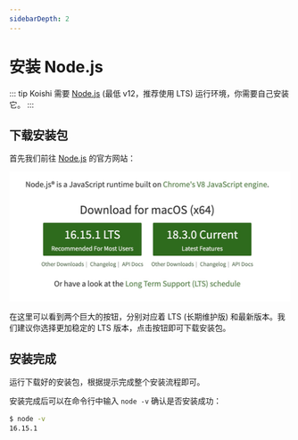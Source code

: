 ```yaml
---
sidebarDepth: 2
---
```


# 安装 Node.js

::: tip
Koishi 需要 [Node.js](https://nodejs.org/) (最低 v12，推荐使用 LTS) 运行环境，你需要自己安装它。
:::

## 下载安装包

首先我们前往 [Node.js](https://nodejs.org/) 的官方网站：

![home](/manual/starter/nodejs/home.jpg)

在这里可以看到两个巨大的按钮，分别对应着 LTS (长期维护版) 和最新版本。我们建议你选择更加稳定的 LTS 版本，点击按钮即可下载安装包。

## 安装完成

运行下载好的安装包，根据提示完成整个安装流程即可。

安装完成后可以在命令行中输入 `node -v` 确认是否安装成功：

```sh
$ node -v
16.15.1
```
